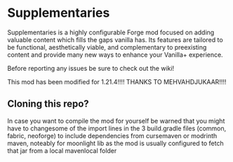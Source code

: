 # Supplementaries

Supplementaries is a highly configurable Forge mod focused on adding valuable content which fills the gaps vanilla has. Its features are tailored to be functional, aesthetically viable, and complementary to preexisting content and provide many new ways to enhance your Vanilla+ experience.

Before reporting any issues be sure to check out the wiki!

This mod has been modified for 1.21.4!!!! THANKS TO MEHVAHDJUKAAR!!!!


## Cloning this repo?

In case you want to compile the mod for yourself be warned that you might have to changesome of the import lines in the 3 build.gradle files (common, fabric, neoforge) to include dependencies from cursemaven or modrinth maven, noteably for moonlight lib as the mod is usually configured to fetch that jar from a local mavenlocal folder
